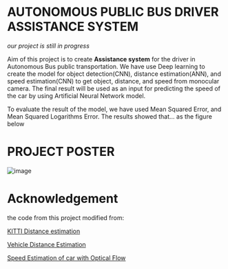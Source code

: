 #  AUTONOMOUS PUBLIC BUS DRIVER ASSISTANCE SYSTEM
*our project is still in progress*

Aim of this project is to create **Assistance system** for the driver in Autonomous Bus public transportation. We have use Deep learning to create the model for object detection(CNN), distance estimation(ANN), and speed estimation(CNN) to get object, distance, and speed from monocular camera. The final result will be used as an input for predicting the speed of the car by using Artificial Neural Network model.

To evaluate the result of the model, we have used Mean Squared Error, and Mean Squared Logarithms Error. The results showed that... as the figure below

#  PROJECT POSTER

![image](https://github.com/Adubi/BUS-DRIVER-ASSISTANCE-SYSTEM/assets/44330438/069d0acd-a995-4ec1-b7c0-d9b2ff92b82a)

# Acknowledgement
the code from this project modified from:

[KITTI Distance estimation](https://github.com/harshilpatel312/KITTI-distance-estimation)

[Vehicle Distance Estimation](https://github.com/RmdanJr/vehicle-distance-estimation)

[Speed Estimation of car with Optical Flow](https://github.com/laavanyebahl/speed-estimation-of-car-with-optical-flow)

